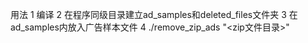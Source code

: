 用法
1 编译
2 在程序同级目录建立ad_samples和deleted_files文件夹
3 在ad_samples内放入广告样本文件
4 ./remove_zip_ads "<zip文件目录>"
